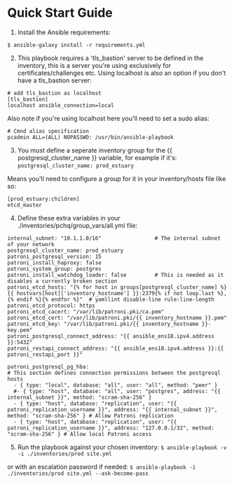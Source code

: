 
# Quick Start Guide

1) Install the Ansible requirements:

`$ ansible-galaxy install -r requirements.yml`


2) This playbook requires a 'tls_bastion' server to be defined in the inventory, this is a server you're using exclusively for certificates/challenges etc. Using localhost is also an option if you don't have a tls_bastion server:
```
# add tls_bastion as localhost
[tls_bastion]
localhost ansible_connection=local
```

Also note if you're using localhost here you'll need to set a sudo alias:

```
# Cmnd alias specification
pcadmin ALL=(ALL) NOPASSWD: /usr/bin/ansible-playbook
```


3) You must define a seperate inventory group for the {{ postgresql_cluster_name }} variable, for example if it's:
`postgresql_cluster_name: prod_estuary`

Means you'll need to configure a group for it in your inventory/hosts file like so:
```
[prod_estuary:children]
etcd_master
```


4) Define these extra variables in your ./inventories/pchq/group_vars/all.yml file:
```
internal_subnet: "10.1.1.0/16"                 # The internal subnet of your network
postgresql_cluster_name: prod_estuary        
patroni_postgresql_version: 15
patroni_install_haproxy: false
patroni_system_group: postgres
patroni_install_watchdog_loader: false         # This is needed as it disables a currently broken section
patroni_etcd_hosts: "{% for host in groups[postgresql_cluster_name] %}{{ hostvars[host]['inventory_hostname'] }}:2379{% if not loop.last %},{% endif %}{% endfor %}"  # yamllint disable-line rule:line-length
patroni_etcd_protocol: https
patroni_etcd_cacert: "/var/lib/patroni.pki/ca.pem"
patroni_etcd_cert: "/var/lib/patroni.pki/{{ inventory_hostname }}.pem"
patroni_etcd_key: "/var/lib/patroni.pki/{{ inventory_hostname }}-key.pem"
patroni_postgresql_connect_address: "{{ ansible_ens18.ipv4.address }}:5432"
patroni_restapi_connect_address: "{{ ansible_ens18.ipv4.address }}:{{ patroni_restapi_port }}"

patroni_postgresql_pg_hba:                                              # This section defines connection permissions between the postgresql hosts
  - { type: "local", database: "all", user: "all", method: "peer" }
  #- { type: "host", database: "all", user: "postgres", address: "{{ internal_subnet }}", method: "scram-sha-256" }
  - { type: "host", database: "replication", user: "{{ patroni_replication_username }}", address: "{{ internal_subnet }}", method: "scram-sha-256" } # Allow Patroni replication
  - { type: "host", database: "replication", user: "{{ patroni_replication_username }}", address: "127.0.0.1/32", method: "scram-sha-256" } # Allow local Patroni access
```


5) Run the playbook against your chosen inventory:
`$ ansible-playbook -v -i ./inventories/prod site.yml`

or with an escalation password if needed:
`$ ansible-playbook -i ./inventories/prod site.yml --ask-become-pass`
